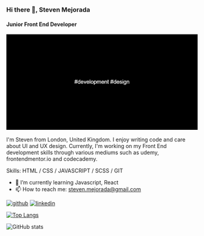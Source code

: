 ### Hi there 👋, Steven Mejorada
#### Junior Front End Developer
![Junior Front End Developer](https://github.com/StevenMejorada/stevenmejorada/blob/main/%23development_%23design%20(1).png)

I'm Steven from London, United Kingdom.  I enjoy writing code and care about UI and UX design. Currently, I'm working on  my Front End development skills through various mediums such as udemy, frontendmentor.io and codecademy.

Skills: HTML / CSS / JAVASCRIPT / SCSS / GIT 

- 🌱 I’m currently learning Javascript, React 
- 📫 How to reach me: steven.mejorada@gmail.com 


[<img src='https://cdn.jsdelivr.net/npm/simple-icons@3.0.1/icons/github.svg' alt='github' height='40'>](https://github.com/stevenmejorada)  [<img src='https://cdn.jsdelivr.net/npm/simple-icons@3.0.1/icons/linkedin.svg' alt='linkedin' height='40'>](https://www.linkedin.com/in/steven-mejorada/)  

[![Top Langs](https://github-readme-stats.vercel.app/api/top-langs/?username=stevenmejorada)](https://github.com/anuraghazra/github-readme-stats)

![GitHub stats](https://github-readme-stats.vercel.app/api?username=stevenmejorada&show_icons=true)  

